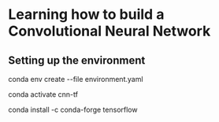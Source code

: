 # Learning how to build a Convolutional Neural Network

## Setting up the environment
conda env create --file environment.yaml

conda activate cnn-tf

conda install -c conda-forge tensorflow


